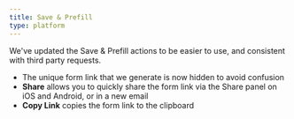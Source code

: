 ```yaml
---
title: Save & Prefill
type: platform
---
```


We've updated the Save & Prefill actions to be easier to use, and consistent with third party requests.

* The unique form link that we generate is now hidden to avoid confusion
* **Share** allows you to quickly share the form link via the Share panel on iOS and Android, or in a new email
* **Copy Link** copies the form link to the clipboard

